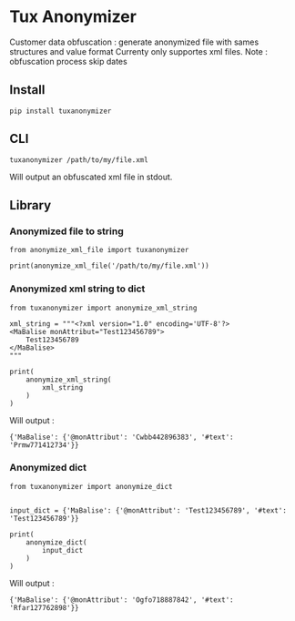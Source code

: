# Tux Anonymizer

Customer data obfuscation : generate anonymized file with sames structures and value format
Currenty only supportes xml files.
Note : obfuscation process skip dates

## Install

```
pip install tuxanonymizer
```

## CLI

```
tuxanonymizer /path/to/my/file.xml
```

Will output an obfuscated xml file in stdout.

## Library


### Anonymized file to string

```
from anonymize_xml_file import tuxanonymizer

print(anonymize_xml_file('/path/to/my/file.xml'))
```

### Anonymized xml string to dict


```
from tuxanonymizer import anonymize_xml_string

xml_string = """<?xml version="1.0" encoding='UTF-8'?>
<MaBalise monAttribut="Test123456789">
    Test123456789
</MaBalise>
"""

print(
    anonymize_xml_string(
        xml_string
    )
)
```

Will output :

```
{'MaBalise': {'@monAttribut': 'Cwbb442896383', '#text': 'Prmw771412734'}}
```

### Anonymized dict

```
from tuxanonymizer import anonymize_dict


input_dict = {'MaBalise': {'@monAttribut': 'Test123456789', '#text': 'Test123456789'}}

print(
    anonymize_dict(
        input_dict
    )
)
```

Will output :
```
{'MaBalise': {'@monAttribut': 'Ogfo718887842', '#text': 'Rfar127762898'}}
```
